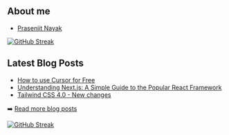 ## About me
- [Prasenjit Nayak](https://prasen.dev) <br>

[![GitHub Streak](https://streak-stats.demolab.com?user=StarKnightt)](https://git.io/streak-stats)


## Latest Blog Posts
<!-- BLOG-POSTS:START -->
- [How to use Cursor for Free](https://github.com/StarKnightt/prasendev/blog/cursor-free)
- [Understanding Next.js: A Simple Guide to the Popular React Framework](https://github.com/StarKnightt/prasendev/blog/next-js-workflow)
- [Tailwind CSS 4.0 - New changes](https://github.com/StarKnightt/prasendev/blog/tailwindcss-4.0)

➡️ [Read more blog posts](https://prasen.dev/blog)
<!-- BLOG-POSTS:END -->
[![GitHub Streak](https://streak-stats.demolab.com?user=StarKnightt&theme=dark)](https://git.io/streak-stats)

<!-- End of the README files :) --!>
